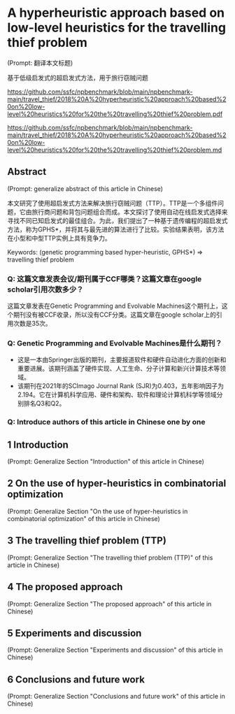 # A hyperheuristic approach based on low-level heuristics for the travelling thief problem

(Prompt: 翻译本文标题)

基于低级启发式的超启发式方法，用于旅行窃贼问题

https://github.com/ssfc/npbenchmark/blob/main/npbenchmark-main/travel_thief/2018%20A%20hyperheuristic%20approach%20based%20on%20low-level%20heuristics%20for%20the%20travelling%20thief%20problem.pdf

https://github.com/ssfc/npbenchmark/blob/main/npbenchmark-main/travel_thief/2018%20A%20hyperheuristic%20approach%20based%20on%20low-level%20heuristics%20for%20the%20travelling%20thief%20problem.md

## Abstract

(Prompt: generalize abstract of this article in Chinese)

本文研究了使用超启发式方法来解决旅行窃贼问题（TTP）。TTP是一个多组件问题，它由旅行商问题和背包问题组合而成。本文探讨了使用自动在线启发式选择来寻找不同已知启发式的最佳组合。为此，我们提出了一种基于遗传编程的超启发式方法，称为GPHS*，并将其与最先进的算法进行了比较。实验结果表明，该方法在小型和中型TTP实例上具有竞争力。

Keywords: (genetic programming based hyper-heuristic, GPHS*) => travelling thief problem

### Q: 这篇文章发表会议/期刊属于CCF哪类？这篇文章在google scholar引用次数多少？

这篇文章发表在Genetic Programming and Evolvable Machines这个期刊上，这个期刊没有被CCF收录，所以没有CCF分类。这篇文章在google scholar上的引用次数是35次。

### Q: Genetic Programming and Evolvable Machines是什么期刊？

- 这是一本由Springer出版的期刊，主要报道软件和硬件自动进化方面的创新和重要进展。该期刊涵盖了硬件实现、人工生命、分子计算和新兴计算技术等领域。
- 该期刊在2021年的SCImago Journal Rank (SJR)为0.403，五年影响因子为2.194。它在计算机科学应用、硬件和架构、软件和理论计算机科学等领域分别排名Q3和Q2。

### Q: Introduce authors of this article in Chinese one by one

## 1 Introduction

(Prompt: Generalize Section "Introduction" of this article in Chinese)

## 2 On the use of hyper-heuristics in combinatorial optimization

(Prompt: Generalize Section "On the use of hyper-heuristics in combinatorial optimization" of this article in Chinese)

## 3 The travelling thief problem (TTP)

(Prompt: Generalize Section "The travelling thief problem (TTP)" of this article in Chinese)

## 4 The proposed approach

(Prompt: Generalize Section "The proposed approach" of this article in Chinese)

## 5 Experiments and discussion

(Prompt: Generalize Section "Experiments and discussion" of this article in Chinese)

## 6 Conclusions and future work

(Prompt: Generalize Section "Conclusions and future work" of this article in Chinese)